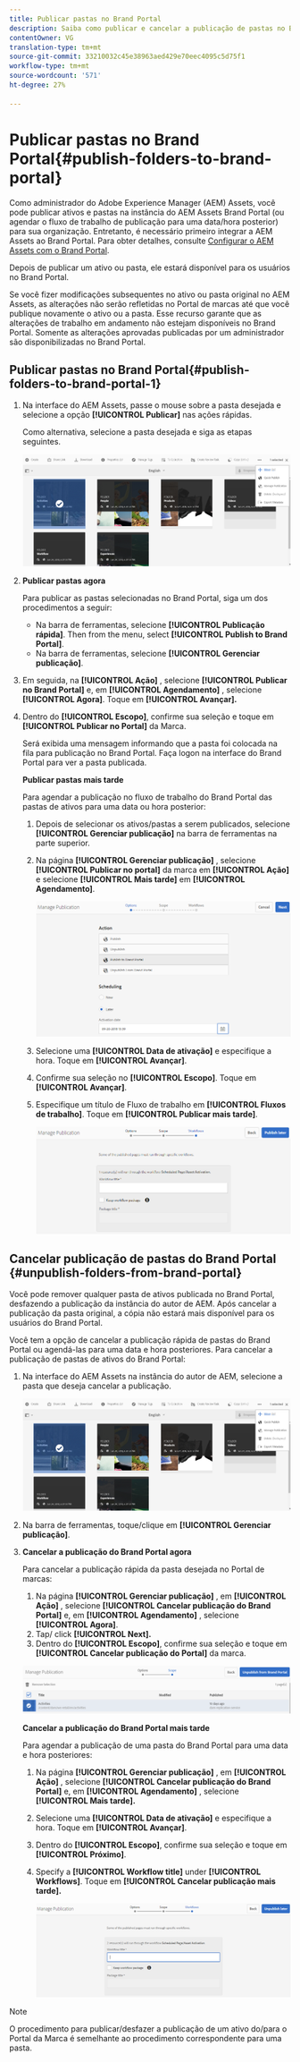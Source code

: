 ```yaml
---
title: Publicar pastas no Brand Portal
description: Saiba como publicar e cancelar a publicação de pastas no Brand Portal.
contentOwner: VG
translation-type: tm+mt
source-git-commit: 33210032c45e38963aed429e70eec4095c5d75f1
workflow-type: tm+mt
source-wordcount: '571'
ht-degree: 27%

---
```



# Publicar pastas no Brand Portal{#publish-folders-to-brand-portal}

Como administrador do Adobe Experience Manager (AEM) Assets, você pode publicar ativos e pastas na instância do AEM Assets Brand Portal (ou agendar o fluxo de trabalho de publicação para uma data/hora posterior) para sua organização. Entretanto, é necessário primeiro integrar a AEM Assets ao Brand Portal. Para obter detalhes, consulte [Configurar o AEM Assets com o Brand Portal](configure-aem-assets-with-brand-portal.md).

Depois de publicar um ativo ou pasta, ele estará disponível para os usuários no Brand Portal.

Se você fizer modificações subsequentes no ativo ou pasta original no AEM Assets, as alterações não serão refletidas no Portal de marcas até que você publique novamente o ativo ou a pasta. Esse recurso garante que as alterações de trabalho em andamento não estejam disponíveis no Brand Portal. Somente as alterações aprovadas publicadas por um administrador são disponibilizadas no Brand Portal.

## Publicar pastas no Brand Portal{#publish-folders-to-brand-portal-1}

1. Na interface do AEM Assets, passe o mouse sobre a pasta desejada e selecione a opção **[!UICONTROL Publicar]** nas ações rápidas.

   Como alternativa, selecione a pasta desejada e siga as etapas seguintes.

   ![publish2bp](assets/publish2bp.png)

2. **Publicar pastas agora**

   Para publicar as pastas selecionadas no Brand Portal, siga um dos procedimentos a seguir:

   * Na barra de ferramentas, selecione **[!UICONTROL Publicação rápida]**. Then from the menu, select **[!UICONTROL Publish to Brand Portal]**.
   * Na barra de ferramentas, selecione **[!UICONTROL Gerenciar publicação]**.

3. Em seguida, na **[!UICONTROL Ação]** , selecione **[!UICONTROL Publicar no Brand Portal]** e, em **[!UICONTROL Agendamento]** , selecione **[!UICONTROL Agora]**. Toque em **[!UICONTROL Avançar].**
4. Dentro do **[!UICONTROL Escopo]**, confirme sua seleção e toque em **[!UICONTROL Publicar no Portal]** da Marca.

   Será exibida uma mensagem informando que a pasta foi colocada na fila para publicação no Brand Portal. Faça logon na interface do Brand Portal para ver a pasta publicada.

   **Publicar pastas mais tarde**

   Para agendar a publicação no fluxo de trabalho do Brand Portal das pastas de ativos para uma data ou hora posterior:

   1. Depois de selecionar os ativos/pastas a serem publicados, selecione **[!UICONTROL Gerenciar publicação]** na barra de ferramentas na parte superior.
   2. Na página **[!UICONTROL Gerenciar publicação]** , selecione **[!UICONTROL Publicar no portal]** da marca em **[!UICONTROL Ação]** e selecione **[!UICONTROL Mais tarde]** em **[!UICONTROL Agendamento]**.

      ![publishlaterbp](assets/publishlaterbp.png)

   3. Selecione uma **[!UICONTROL Data de ativação]** e especifique a hora. Toque em **[!UICONTROL Avançar]**.
   4. Confirme sua seleção no **[!UICONTROL Escopo]**. Toque em **[!UICONTROL Avançar]**.
   5. Especifique um título de Fluxo de trabalho em **[!UICONTROL Fluxos de trabalho]**. Toque em **[!UICONTROL Publicar mais tarde]**.

      ![manageschedulepub](assets/manageschedulepub.png)

## Cancelar publicação de pastas do Brand Portal {#unpublish-folders-from-brand-portal}

Você pode remover qualquer pasta de ativos publicada no Brand Portal, desfazendo a publicação da instância do autor de AEM. Após cancelar a publicação da pasta original, a cópia não estará mais disponível para os usuários do Brand Portal.

Você tem a opção de cancelar a publicação rápida de pastas do Brand Portal ou agendá-las para uma data e hora posteriores. Para cancelar a publicação de pastas de ativos do Brand Portal:

1. Na interface do AEM Assets na instância do autor de AEM, selecione a pasta que deseja cancelar a publicação.

   ![publish2bp-1](assets/publish2bp-1.png)

2. Na barra de ferramentas, toque/clique em **[!UICONTROL Gerenciar publicação]**.

3. **Cancelar a publicação do Brand Portal agora**

   Para cancelar a publicação rápida da pasta desejada no Portal de marcas:

   1. Na página **[!UICONTROL Gerenciar publicação]** , em **[!UICONTROL Ação]** , selecione **[!UICONTROL Cancelar publicação do Brand Portal]** e, em **[!UICONTROL Agendamento]** , selecione **[!UICONTROL Agora]**.
   2. Tap/ click **[!UICONTROL Next].**
   3. Dentro do **[!UICONTROL Escopo]**, confirme sua seleção e toque em **[!UICONTROL Cancelar publicação do Portal]** da marca.

   ![confirm-unpublish](assets/confirm-unpublish.png)

   **Cancelar a publicação do Brand Portal mais tarde**

   Para agendar a publicação de uma pasta do Brand Portal para uma data e hora posteriores:

   1. Na página **[!UICONTROL Gerenciar publicação]** , em **[!UICONTROL Ação]** , selecione **[!UICONTROL Cancelar publicação do Brand Portal]** e, em **[!UICONTROL Agendamento]** , selecione **[!UICONTROL Mais tarde].**
   2. Selecione uma **[!UICONTROL Data de ativação]** e especifique a hora. Toque em **[!UICONTROL Avançar]**.
   3. Dentro do **[!UICONTROL Escopo]**, confirme sua seleção e toque em **[!UICONTROL Próximo]**.
   4. Specify a **[!UICONTROL Workflow title]** under **[!UICONTROL Workflows]**. Toque em **[!UICONTROL Cancelar publicação mais tarde].**

      ![unpublishworkflows](assets/unpublishworkflows.png)


>[!NOTE]
>
>O procedimento para publicar/desfazer a publicação de um ativo do/para o Portal da Marca é semelhante ao procedimento correspondente para uma pasta.
